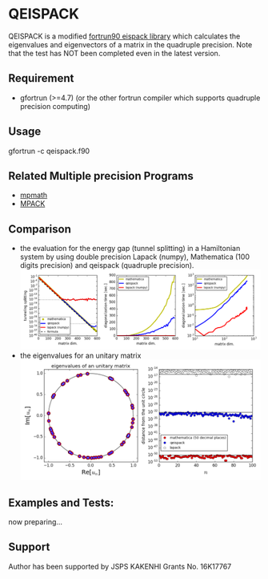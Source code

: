 # QEISPACK

QEISPACK is a modified [fortrun90 eispack library](https://people.sc.fsu.edu/~jburkardt/f_src/eispack/eispack.html) which calculates the eigenvalues and eigenvectors of a matrix in the quadruple precision.
Note that the test has NOT been completed even in the latest version.


## Requirement

- gfortrun (>=4.7) (or the other fortrun compiler which supports quadruple precision computing)

## Usage

   gfortrun -c qeispack.f90
   
## Related Multiple precision Programs

- [mpmath](http://mpmath.org/)
- [MPACK](http://mplapack.sourceforge.net/)

## Comparison
   
- the evaluation for the energy gap (tunnel splitting) in a Hamiltonian system by using double precision Lapack (numpy), Mathematica (100 digits precision) and qeispack (quadruple precision).
![comparison with lapack mathematica qeispack diagonalization routine](figs/compare-res.png)
- the eigenvalues for an unitary matrix 
![comparison for unitary matrxi](figs/unitary_eigenvalues.png)

## Examples and Tests:

   now preparing...
   
## Support

Author has been supported by JSPS KAKENHI Grants No. 16K17767
      